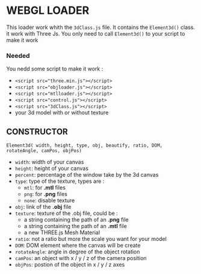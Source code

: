 # WEBGL LOADER

This loader work whith the `3dClass.js` file. It contains the `Element3d()` class. it work with Three Js.
You only need to call `Element3d()` to your script to make it work

### Needed
You nedd some script to make it work :

- `<script src="three.min.js"></script>`
- `<script src="objloader.js"></script>`
- `<script src="mtlloader.js"></script>`
- `<script src="control.js"></script>`
- `<script src="3dClass.js"></script>`
- your 3d model with or without texture 

## CONSTRUCTOR

`Element3d( width, height, type, obj, beautify, ratio, DOM, rotateAngle, camPos, objPos)`

- `width`: width of your canvas 
- `height`: height of your canvas
- `percent`: percentage of the window take by the 3d canvas
- `type`: type of the texture, types are : 
    - `mtl`: for **.mtl** files
    - `png`: for **.png** files
    - `none`: disable texture 
- `obj`: link of the **.obj** file
- `texture`: texture of the .obj file, could be :
    - a string containing the path of an **.png** file
    - a string containing the path of an  **.mtl** file
    - a new THREE.js Mesh Material
- `ratio`: not a ratio but more the scale you want for your model
- `DOM`: DOM element where the canvas will be create
- `rotateAngle`: angle in degree of the object rotation
- `camPos`: an object with x / y / z of the camera position
- `objPos`: postion of the object in x / y / z axes
